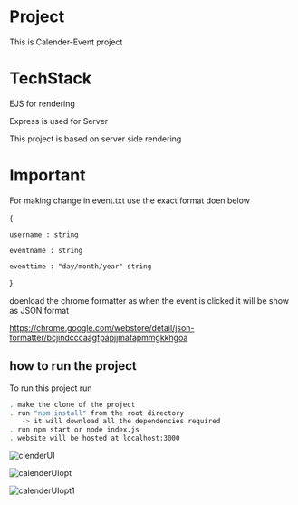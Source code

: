 
# Project

This is Calender-Event project


# TechStack

   EJS for rendering

Express is used for Server

This project is based on server side rendering 


# Important 

For making change in event.txt use the exact format doen below
 
 {

    username : string

    eventname : string

    eventtime : "day/month/year" string
 }

   doenload the chrome formatter as when the event is clicked it will be show as JSON format

 https://chrome.google.com/webstore/detail/json-formatter/bcjindcccaagfpapjjmafapmmgkkhgoa




## how to run the project

To run this project run

```bash
. make the clone of the project
. run "npm install" from the root directory
   -> it will download all the dependencies required  
. run npm start or node index.js
. website will be hosted at localhost:3000

```
![clenderUI](https://user-images.githubusercontent.com/75625374/151361254-0dbbd276-e530-4a61-9c9b-b64bb0337161.jpg)


![calenderUIopt](https://user-images.githubusercontent.com/75625374/151361145-812e974b-76c3-45c7-8e8a-4ef1b34009b5.jpg)

![calenderUIopt1](https://user-images.githubusercontent.com/75625374/151361214-79a9d48b-d304-443a-a325-6b20f20b7403.jpg)


